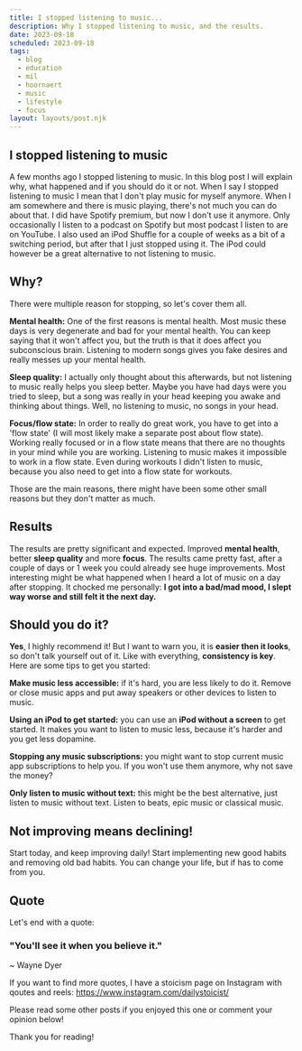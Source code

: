 ```yaml
---
title: I stopped listening to music...
description: Why I stopped listening to music, and the results.
date: 2023-09-18
scheduled: 2023-09-18
tags:
  - blog
  - education
  - mil
  - hoornaert
  - music
  - lifestyle
  - focus
layout: layouts/post.njk
---
```

## I stopped listening to music

A few months ago I stopped listening to music. In this blog post I will explain why, what happened and if you should do it or not. When I say I stopped listening to music I mean that I don't play music for myself anymore. When I am somewhere and there is music playing, there's not much you can do about that. I did have Spotify premium, but now I don't use it anymore. Only occasionally I listen to a podcast on Spotify but most podcast I listen to are on YouTube. I also used an iPod Shuffle for a couple of weeks as a bit of a switching period, but after that I just stopped using it. The iPod could however be a great alternative to not listening to music. 

## Why?

There were multiple reason for stopping, so let's cover them all.

**Mental health:** One of the first reasons is mental health. Most music these days is very degenerate and bad for your mental health. You can keep saying that it won't affect you, but the truth is that it does affect you subconscious brain. Listening to modern songs gives you fake desires and really messes up your mental health.

**Sleep quality:** I actually only thought about this afterwards, but not listening to music really helps you sleep better. Maybe you have had days were you tried to sleep, but a song was really in your head keeping you awake and thinking about things. Well, no listening to music, no songs in your head. 

**Focus/flow state:** In order to really do great work, you have to get into a 'flow state' (I will most likely make a separate post about flow state). Working really focused or in a flow state means that there are no thoughts in your mind while you are working. Listening to music makes it impossible to work in a flow state.
Even during workouts I didn't listen to music, because you also need to get into a flow state for workouts.

Those are the main reasons, there might have been some other small reasons but they don't matter as much. 

## Results

The results are pretty significant and expected. Improved **mental health**, better **sleep quality** and more **focus**. The results came pretty fast, after a couple of days or 1 week you could already see huge improvements. Most interesting might be what happened when I heard a lot of music on a day after stopping. It chocked me personally: **I got into a bad/mad mood, I slept way worse and still felt it the next day.** 

## Should you do it?

**Yes**, I highly recommend it! But I want to warn you, it is **easier then it looks**, so don't talk yourself out of it. Like with everything, **consistency is key**. Here are some tips to get you started:

**Make music less accessible:** if it's hard, you are less likely to do it. Remove or close music apps and put away speakers or other devices to listen to music.

**Using an iPod to get started:** you can use an **iPod  without a screen** to get started. It makes you want to listen to music less, because it's harder and you get less dopamine.

**Stopping any music subscriptions:** you might want to stop current music app subscriptions to help you. If you won't use them anymore, why not save the money?

**Only listen to music without text:** this might be the best alternative, just listen to music without text. Listen to beats, epic music or classical music. 

## Not improving means declining!

Start today, and keep improving daily! Start implementing new good habits and removing old bad habits. You can change your life, but if has to come from you.

## Quote

Let's end with a quote:

### "You'll see it when you believe it."
~ Wayne Dyer

If you want to find more quotes, I have a stoicism page on Instagram with qoutes and reels: https://www.instagram.com/dailystoicist/

Please read some other posts if you enjoyed this one or comment your opinion below!

Thank you for reading!